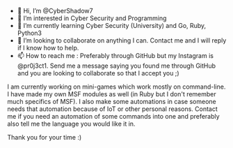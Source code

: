 - 👋 Hi, I’m @CyberShadow7
- 👀 I’m interested in Cyber Security and Programming
- 🌱 I’m currently learning Cyber Security (University) and Go, Ruby, Python3
- 💞️ I’m looking to collaborate on anything I can. Contact me and I will reply if I know how to help.
- 📫 How to reach me : Preferably through GitHub but my Instagram is @pr0j3ct1. Send me a message saying you found me through GitHub and you are looking to collaborate so that I accept you ;)

I am currently working on mini-games which work mostly on command-line. I have made my own MSF modules as well (in Ruby but I don't remember much specifics of MSF).
I also make some automations in case someone needs that automation because of IoT or other personal reasons.
Contact me if you need an automation of some commands into one and preferably also tell me the language you would like it in.


Thank you for your time :)

<!---
CyberShadow7/CyberShadow7 is a ✨ special ✨ repository because its `README.md` (this file) appears on your GitHub profile.
You can click the Preview link to take a look at your changes.
--->
